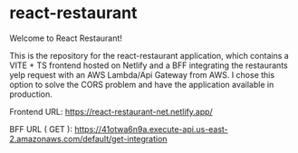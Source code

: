 # react-restaurant

Welcome to React Restaurant!

This is the repository for the react-restaurant application, which contains a VITE + TS frontend hosted on Netlify and a BFF integrating the  restaurants yelp request with an AWS Lambda/Api Gateway from AWS.
I chose this option to solve the CORS problem and have the application available in production.

Frontend URL: https://react-restaurant-net.netlify.app/

BFF URL ( GET ): https://41otwa6n9a.execute-api.us-east-2.amazonaws.com/default/get-integration





